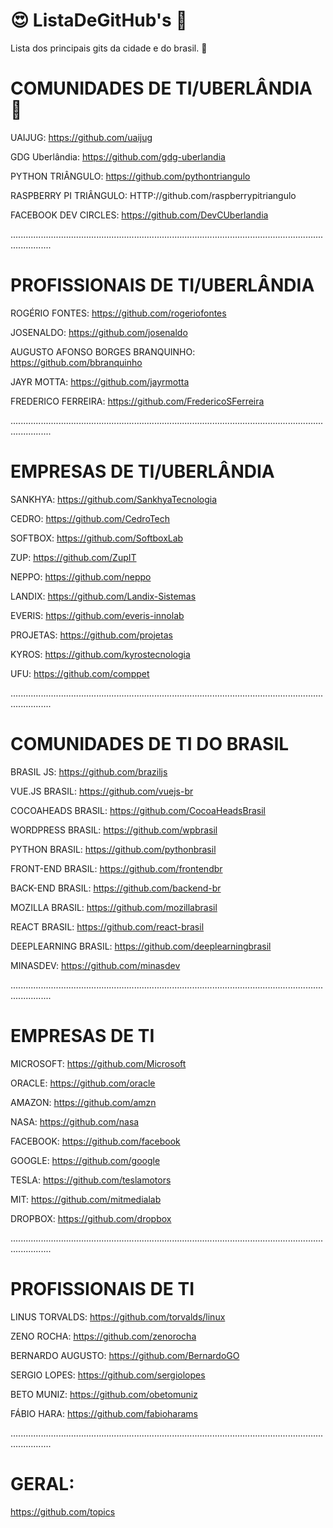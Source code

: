 # 😍 ListaDeGitHub's 🚀
Lista dos principais gits da cidade e do brasil. 🚀

# COMUNIDADES DE TI/UBERLÂNDIA 🚀

UAIJUG: https://github.com/uaijug

GDG Uberlândia: https://github.com/gdg-uberlandia

PYTHON TRIÂNGULO: https://github.com/pythontriangulo

RASPBERRY PI TRIÂNGULO: HTTP://github.com/raspberrypitriangulo

FACEBOOK DEV CIRCLES: https://github.com/DevCUberlandia

............................................................................................................................................

# PROFISSIONAIS DE TI/UBERLÂNDIA

ROGÉRIO FONTES: https://github.com/rogeriofontes

JOSENALDO: https://github.com/josenaldo

AUGUSTO AFONSO BORGES BRANQUINHO: https://github.com/bbranquinho

JAYR MOTTA: https://github.com/jayrmotta

FREDERICO FERREIRA: https://github.com/FredericoSFerreira

............................................................................................................................................

# EMPRESAS DE TI/UBERLÂNDIA

SANKHYA: https://github.com/SankhyaTecnologia

CEDRO: https://github.com/CedroTech

SOFTBOX: https://github.com/SoftboxLab

ZUP: https://github.com/ZupIT

NEPPO: https://github.com/neppo

LANDIX: https://github.com/Landix-Sistemas

EVERIS: https://github.com/everis-innolab

PROJETAS: https://github.com/projetas

KYROS: https://github.com/kyrostecnologia

UFU: https://github.com/comppet

............................................................................................................................................

# COMUNIDADES DE TI DO BRASIL

BRASIL JS: https://github.com/braziljs

VUE.JS BRASIL: https://github.com/vuejs-br

COCOAHEADS BRASIL: https://github.com/CocoaHeadsBrasil

WORDPRESS BRASIL: https://github.com/wpbrasil

PYTHON BRASIL: https://github.com/pythonbrasil

FRONT-END BRASIL: https://github.com/frontendbr

BACK-END BRASIL: https://github.com/backend-br

MOZILLA BRASIL: https://github.com/mozillabrasil

REACT BRASIL: https://github.com/react-brasil

DEEPLEARNING BRASIL: https://github.com/deeplearningbrasil

MINASDEV: https://github.com/minasdev

............................................................................................................................................

# EMPRESAS DE TI

MICROSOFT: https://github.com/Microsoft

ORACLE: https://github.com/oracle

AMAZON: https://github.com/amzn

NASA: https://github.com/nasa

FACEBOOK: https://github.com/facebook

GOOGLE: https://github.com/google

TESLA: https://github.com/teslamotors

MIT: https://github.com/mitmedialab

DROPBOX: https://github.com/dropbox

............................................................................................................................................

# PROFISSIONAIS DE TI

LINUS TORVALDS: https://github.com/torvalds/linux

ZENO ROCHA: https://github.com/zenorocha

BERNARDO AUGUSTO: https://github.com/BernardoGO

SERGIO LOPES: https://github.com/sergiolopes

BETO MUNIZ: https://github.com/obetomuniz

FÁBIO HARA: https://github.com/fabioharams

............................................................................................................................................

# GERAL: 
https://github.com/topics







